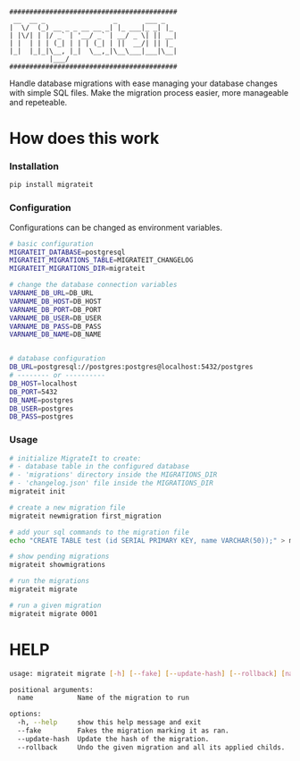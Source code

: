 ```
##########################################
 __  __ _                 _       ___ _
|  \/  (_) __ _ _ __ __ _| |_ ___|_ _| |_
| |\/| | |/ _` | '__/ _` | __/ _ \| || __|
| |  | | | (_| | | | (_| | ||  __/| || |_
|_|  |_|_|\__, |_|  \__,_|\__\___|___|\__|
          |___/
##########################################
```

Handle database migrations with ease managing your database changes with simple SQL files.
Make the migration process easier, more manageable and repeteable.

# How does this work

### Installation

```sh
pip install migrateit
```

### Configuration
Configurations can be changed as environment variables.

```sh
# basic configuration
MIGRATEIT_DATABASE=postgresql
MIGRATEIT_MIGRATIONS_TABLE=MIGRATEIT_CHANGELOG
MIGRATEIT_MIGRATIONS_DIR=migrateit

# change the database connection variables
VARNAME_DB_URL=DB_URL
VARNAME_DB_HOST=DB_HOST
VARNAME_DB_PORT=DB_PORT
VARNAME_DB_USER=DB_USER
VARNAME_DB_PASS=DB_PASS
VARNAME_DB_NAME=DB_NAME


# database configuration
DB_URL=postgresql://postgres:postgres@localhost:5432/postgres
# -------- or ----------
DB_HOST=localhost
DB_PORT=5432
DB_NAME=postgres
DB_USER=postgres
DB_PASS=postgres
```

### Usage

```sh
# initialize MigrateIt to create:
# - database table in the configured database
# - 'migrations' directory inside the MIGRATIONS_DIR
# - 'changelog.json' file inside the MIGRATIONS_DIR
migrateit init

# create a new migration file
migrateit newmigration first_migration

# add your sql commands to the migration file
echo "CREATE TABLE test (id SERIAL PRIMARY KEY, name VARCHAR(50));" > migrateit/0001_first_migration.sql

# show pending migrations
migrateit showmigrations

# run the migrations
migrateit migrate

# run a given migration
migrateit migrate 0001
```

# HELP

```sh
usage: migrateit migrate [-h] [--fake] [--update-hash] [--rollback] [name]

positional arguments:
  name           Name of the migration to run

options:
  -h, --help     show this help message and exit
  --fake         Fakes the migration marking it as ran.
  --update-hash  Update the hash of the migration.
  --rollback     Undo the given migration and all its applied childs.
```
